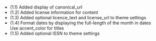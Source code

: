 * (1.1) Added display of canonical_url
* (1.2) Added license information for content
* (1.3) Added optional licence_text and license_url to theme settings
* (1.4) Format dates by displaying the full-length of the month in dates
  Use accent_color for titles
* (1.5) Added optional ISSN to theme settings
